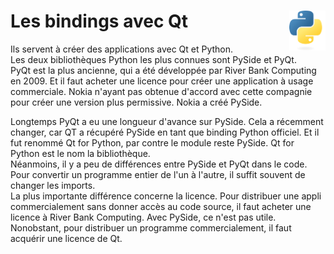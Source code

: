 # **Les bindings avec Qt** <img align="right" src="../../../src/images/Python-logo-notext.svg" alt="Python" title="Python" widht="auto" height="64px">

Ils servent à créer des applications avec Qt et Python.  
Les deux bibliothèques Python les plus connues sont PySide et PyQt.  
PyQt est la plus ancienne, qui a été développée par River Bank Computing en 2009. Et il faut acheter une licence pour créer une application à usage commerciale. Nokia n'ayant pas obtenue d'accord avec cette compagnie pour créer une version plus permissive. Nokia a créé PySide.  

Longtemps PyQt a eu une longueur d'avance sur PySide. Cela a récemment changer, car QT a récupéré PySide en tant que binding Python officiel. Et il fut renommé Qt for Python, par contre le module reste PySide. Qt for Python est le nom la bibliothèque.  
Néanmoins, il y a peu de différences entre PySide et PyQt dans le code. Pour convertir un programme entier de l'un à l'autre, il suffit souvent de changer les imports.  
La plus importante différence concerne la licence. Pour distribuer une appli commercialement sans donner accès au code source, il faut acheter une licence à River Bank Computing. Avec PySide, ce n'est pas utile. Nonobstant, pour distribuer un programme commercialement, il faut acquérir une licence de Qt. 